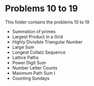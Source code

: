 # Problems 10 to 19

This folder contains the problems 10 to 19

- Summation of primes
- Largest Product in a Grid
- Highly Divisible Triangular Number
- Large Sum
- Longest Collatz Sequence
- Lattice Paths
- Power Digit Sum
- Number Letter Counts
- Maximum Path Sum I
- Counting Sundays
